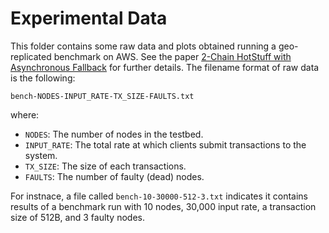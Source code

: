 # Experimental Data
This folder contains some raw data and plots obtained running a geo-replicated benchmark on AWS. See the paper [2-Chain HotStuff with Asynchronous Fallback]() for further details.
The filename format of raw data is the following:
```
bench-NODES-INPUT_RATE-TX_SIZE-FAULTS.txt
```
where:
- `NODES`: The number of nodes in the testbed.
- `INPUT_RATE`: The total rate at which clients submit transactions to the system.
- `TX_SIZE`: The size of each transactions.
- `FAULTS`: The number of faulty (dead) nodes.

For instnace, a file called `bench-10-30000-512-3.txt` indicates it contains results of a benchmark run with 10 nodes, 30,000 input rate, a transaction size of 512B, and 3 faulty nodes.

